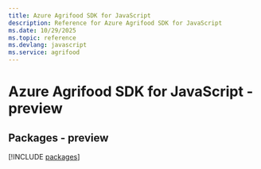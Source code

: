 ```yaml
---
title: Azure Agrifood SDK for JavaScript
description: Reference for Azure Agrifood SDK for JavaScript
ms.date: 10/29/2025
ms.topic: reference
ms.devlang: javascript
ms.service: agrifood
---
```

# Azure Agrifood SDK for JavaScript - preview
## Packages - preview
[!INCLUDE [packages](agrifood-index.md)]